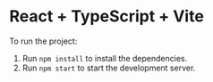 # React + TypeScript + Vite

To run the project:

1. Run `npm install` to install the dependencies.
2. Run `npm start` to start the development server.
